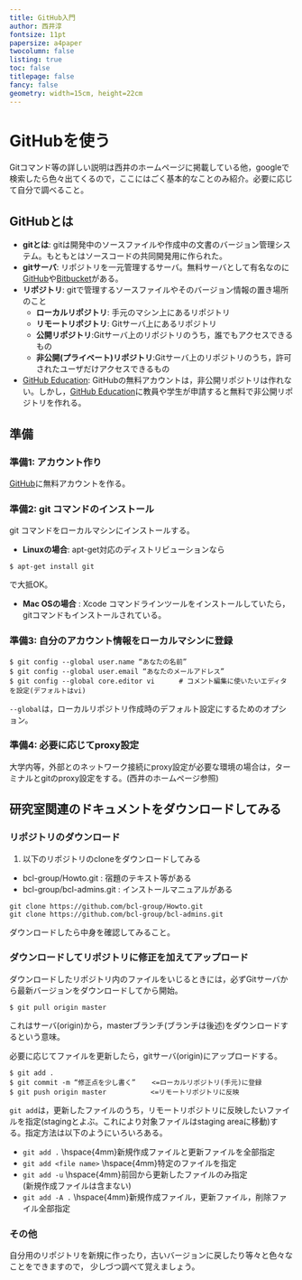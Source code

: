 ```yaml
---
title: GitHub入門
author: 西井淳
fontsize: 11pt
papersize: a4paper
twocolumn: false
listing: true
toc: false
titlepage: false
fancy: false
geometry: width=15cm, height=22cm
---
```


# GitHubを使う

Gitコマンド等の詳しい説明は西井のホームページに掲載している他，googleで検索したら色々出てくるので，ここにはごく基本的なことのみ紹介。必要に応じて自分で調べること。

## GitHubとは

- **gitとは**: gitは開発中のソースファイルや作成中の文書のバージョン管理システム。もともとはソースコードの共同開発用に作られた。
- **gitサーバ**: リポジトリを一元管理するサーバ。無料サーバとして有名なのに[GitHub](https://github.com/)や[Bitbucket](https://bitbucket.org)がある。
- **リポジトリ**: gitで管理するソースファイルやそのバージョン情報の置き場所のこと
  - **ローカルリポジトリ**: 手元のマシン上にあるリポジトリ
  - **リモートリポジトリ**: Gitサーバ上にあるリポジトリ
  - **公開リポジトリ**:Gitサーバ上のリポジトリのうち，誰でもアクセスできるもの
  - **非公開(プライベート)リポジトリ**:Gitサーバ上のリポジトリのうち，許可されたユーザだけアクセスできるもの
- [GitHub Education](https://education.github.com/): GitHubの無料アカウントは，非公開リポジトリは作れない。しかし，[GitHub Education](https://education.github.com/)に教員や学生が申請すると無料で非公開リポジトリを作れる。


## 準備
### 準備1: アカウント作り

[GitHub](https://github.com/)に無料アカウントを作る。

### 準備2: git コマンドのインストール

git コマンドをローカルマシンにインストールする。

- **Linuxの場合**: apt-get対応のディストリビューションなら
```
$ apt-get install git
```
で大抵OK。

- **Mac OSの場合** : Xcode コマンドラインツールをインストールしていたら，gitコマンドもインストールされている。

### 準備3: 自分のアカウント情報をローカルマシンに登録

```
$ git config --global user.name “あなたの名前”
$ git config --global user.email “あなたのメールアドレス”
$ git config --global core.editor vi      # コメント編集に使いたいエディタを設定(デフォルトはvi)
```

`--global`は，ローカルリポジトリ作成時のデフォルト設定にするためのオプション。

### 準備4: 必要に応じてproxy設定

大学内等，外部とのネットワーク接続にproxy設定が必要な環境の場合は，ターミナルとgitのproxy設定をする。(西井のホームページ参照)

## 研究室関連のドキュメントをダウンロードしてみる

### リポジトリのダウンロード

1. 以下のリポジトリのcloneをダウンロードしてみる
  - bcl-group/Howto.git : 宿題のテキスト等がある
  - bcl-group/bcl-admins.git : インストールマニュアルがある

```
git clone https://github.com/bcl-group/Howto.git
git clone https://github.com/bcl-group/bcl-admins.git
```
ダウンロードしたら中身を確認してみること。

### ダウンロードしてリポジトリに修正を加えてアップロード

ダウンロードしたリポジトリ内のファイルをいじるときには，必ずGitサーバから最新バージョンをダウンロードしてから開始。

```
$ git pull origin master
```

これはサーバ(origin)から，masterブランチ(ブランチは後述)をダウンロードするという意味。

必要に応じてファイルを更新したら，gitサーバ(origin)にアップロードする。
```
$ git add .
$ git commit -m “修正点を少し書く”    <=ローカルリポジトリ(手元)に登録
$ git push origin master           <=リモートリポジトリに反映
```

`git add`は，更新したファイルのうち，リモートリポジトリに反映したいファイルを指定(stagingとよぶ。これにより対象ファイルはstaging areaに移動)する。指定方法は以下のようにいろいろある。

- `git add .`            \hspace{4mm}新規作成ファイルと更新ファイルを全部指定
- `git add <file name>`  \hspace{4mm}特定のファイルを指定 
- `git add -u`           \hspace{4mm}前回から更新したファイルのみ指定<br>(新規作成ファイルは含まない)
- `git add -A .`         \hspace{4mm}新規作成ファイル，更新ファイル，削除ファイル全部指定

### その他

自分用のリポジトリを新規に作ったり，古いバージョンに戻したり等々と色々なことをできますので，
少しづつ調べて覚えましょう。
